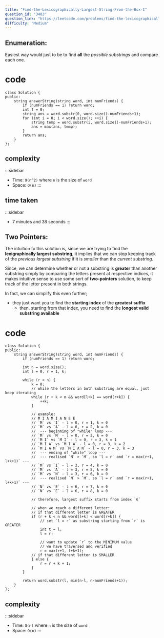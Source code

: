 ```yaml
---
title: "Find-the-Lexicographically-Largest-String-From-the-Box-I"
question_id: "3403"
question_link: "https://leetcode.com/problems/find-the-lexicographically-largest-string-from-the-box-i/"
difficulty: "Medium"
---
```


## Enumeration<span>:</span>

Easiest way would just to be to find **all** the *possible substrings* and compare each one.

# cod<span>e</span>

```{.cpp}
class Solution {
public:
    string answerString(string word, int numFriends) {
        if (numFriends == 1) return word;
        int f = 0;
        string ans = word.substr(0, word.size()-numFriends+1);
        for (int i = 0; i < word.size(); ++i) {
            string temp = word.substr(i, word.size()-numFriends+1);
            ans = max(ans, temp);
        }
        return ans;
    }
};
```

## complexit<span>y</span>

:::sidebar
- Time: `O(n^2)` where `n` is the size of `word`
- Space: `O(n)`
:::

## time take<span>n</span>

:::sidebar
- 7 minutes and 38 seconds
:::

## Two Pointers<span>:</span>

The intuition to this solution is,
since we are trying to find the **lexigraphically largest substring**,
it implies that we can stop keeping track of the *previous largest substring*
if it is *smaller* than the *current substring*.

Since, we can determine whether or not a substring is **greater** than another substring
simply by comparing the letters present at respective indices,
it makes intuitive sense to use some sort of **two-pointers** solution, 
to keep track of the letter present in both strings.

In fact, we can simplify this even further;

- they just want you to find the **starting index** of the **greatest suffix**
    - then, starting from that index, you need to find the **longest valid substring available**

# cod<span>e</span>

```{.cpp}
class Solution {
public:
    string answerString(string word, int numFriends) {
        if (numFriends == 1) return word;

        int n = word.size();
        int l = 0, r = 1, k;

        while (r < n) {
            k = 0;
            // while the letters in both substring are equal, just keep iterating
            while (r + k < n && word[l+k] == word[r+k]) {
                ++k;
            }

            // example:
            // M I A M I A N E E
            // `M` vs `I` - l = 0, r = 1, k = 0
            // `M` vs `A` - l = 0, r = 2, k = 0
            //  --- beginning of "while" loop ---
            // `M` vs `M` - l = 0, r = 3, k = 0
            // `M I` vs `M I` - l = 0, r = 3, k = 1
            // `M I A` vs `M I A` - l = 0, r = 3, k = 2
            // `M I A M` vs `M I A N` - l = 0, r = 3, k = 3
            //  --- ending of "while" loop ---
            //  --- realised `N` > `M`, so `l = r` and `r = max(r+1, l+k+1)` ---
            // `M` vs `I` - l = 3, r = 4, k = 0
            // `M` vs `A` - l = 3, r = 5, k = 0
            // `M` vs `N` - l = 3, r = 6, k = 0
            //  --- realised `N` > `M`, so `l = r` and `r = max(r+1, l+k+1)` ---
            // `N` vs `E` - l = 6, r = 7, k = 0
            // `N` vs `E` - l = 6, r = 8, k = 0

            // therefore, largest suffix starts from index `6`

            // when we reach a different letter:
            // if that different letter is GREATER
            if (r + k < n && word[l+k] < word[r+k]) {
                // set `l = r` as substring starting from `r` is GREATER
                int t = l;
                l = r;
                
                // want to update `r` to the MINIMUM value 
                // we have traversed and verified
                r = max(r+1, t+k+1);
            // if that different letter is SMALLER
            } else {
                r = r + k + 1;
            }
        }

        return word.substr(l, min(n-l, n-numFriends+1));
    }
};
```

## complexit<span>y</span>

:::sidebar
- Time: `O(n)` where `n` is the size of `word`
- Space: `O(n)`
:::
